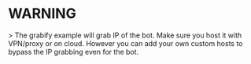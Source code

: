 # WARNING
\> The grabify example will grab IP of the bot. Make sure you host it with VPN/proxy or on cloud. However you can add your own custom hosts to bypass the IP grabbing even for the bot.
